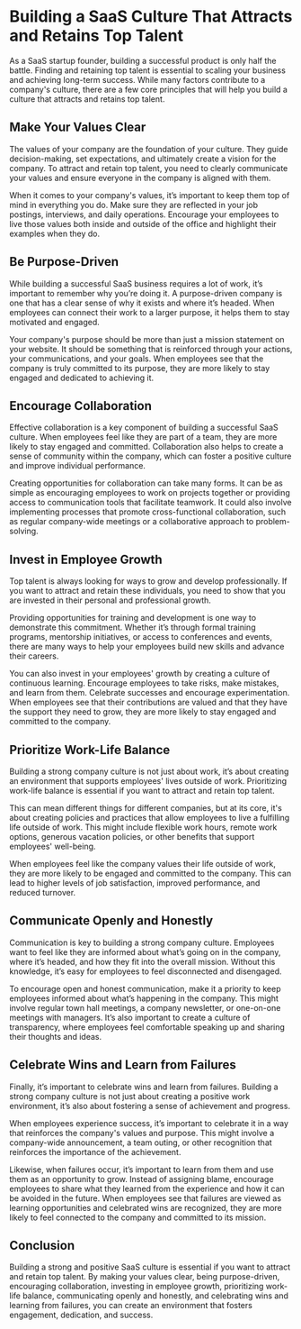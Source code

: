 # Building a SaaS Culture That Attracts and Retains Top Talent

As a SaaS startup founder, building a successful product is only half the battle. Finding and retaining top talent is essential to scaling your business and achieving long-term success. While many factors contribute to a company's culture, there are a few core principles that will help you build a culture that attracts and retains top talent.

## Make Your Values Clear

The values of your company are the foundation of your culture. They guide decision-making, set expectations, and ultimately create a vision for the company. To attract and retain top talent, you need to clearly communicate your values and ensure everyone in the company is aligned with them.

When it comes to your company's values, it’s important to keep them top of mind in everything you do. Make sure they are reflected in your job postings, interviews, and daily operations. Encourage your employees to live those values both inside and outside of the office and highlight their examples when they do.

## Be Purpose-Driven

While building a successful SaaS business requires a lot of work, it’s important to remember why you’re doing it. A purpose-driven company is one that has a clear sense of why it exists and where it’s headed. When employees can connect their work to a larger purpose, it helps them to stay motivated and engaged.

Your company's purpose should be more than just a mission statement on your website. It should be something that is reinforced through your actions, your communications, and your goals. When employees see that the company is truly committed to its purpose, they are more likely to stay engaged and dedicated to achieving it.

## Encourage Collaboration

Effective collaboration is a key component of building a successful SaaS culture. When employees feel like they are part of a team, they are more likely to stay engaged and committed. Collaboration also helps to create a sense of community within the company, which can foster a positive culture and improve individual performance.

Creating opportunities for collaboration can take many forms. It can be as simple as encouraging employees to work on projects together or providing access to communication tools that facilitate teamwork. It could also involve implementing processes that promote cross-functional collaboration, such as regular company-wide meetings or a collaborative approach to problem-solving.

## Invest in Employee Growth

Top talent is always looking for ways to grow and develop professionally. If you want to attract and retain these individuals, you need to show that you are invested in their personal and professional growth.

Providing opportunities for training and development is one way to demonstrate this commitment. Whether it’s through formal training programs, mentorship initiatives, or access to conferences and events, there are many ways to help your employees build new skills and advance their careers.

You can also invest in your employees' growth by creating a culture of continuous learning. Encourage employees to take risks, make mistakes, and learn from them. Celebrate successes and encourage experimentation. When employees see that their contributions are valued and that they have the support they need to grow, they are more likely to stay engaged and committed to the company.

## Prioritize Work-Life Balance

Building a strong company culture is not just about work, it’s about creating an environment that supports employees' lives outside of work. Prioritizing work-life balance is essential if you want to attract and retain top talent.

This can mean different things for different companies, but at its core, it's about creating policies and practices that allow employees to live a fulfilling life outside of work. This might include flexible work hours, remote work options, generous vacation policies, or other benefits that support employees' well-being.

When employees feel like the company values their life outside of work, they are more likely to be engaged and committed to the company. This can lead to higher levels of job satisfaction, improved performance, and reduced turnover.

## Communicate Openly and Honestly

Communication is key to building a strong company culture. Employees want to feel like they are informed about what’s going on in the company, where it’s headed, and how they fit into the overall mission. Without this knowledge, it’s easy for employees to feel disconnected and disengaged.

To encourage open and honest communication, make it a priority to keep employees informed about what’s happening in the company. This might involve regular town hall meetings, a company newsletter, or one-on-one meetings with managers. It’s also important to create a culture of transparency, where employees feel comfortable speaking up and sharing their thoughts and ideas.

## Celebrate Wins and Learn from Failures

Finally, it’s important to celebrate wins and learn from failures. Building a strong company culture is not just about creating a positive work environment, it’s also about fostering a sense of achievement and progress.

When employees experience success, it’s important to celebrate it in a way that reinforces the company's values and purpose. This might involve a company-wide announcement, a team outing, or other recognition that reinforces the importance of the achievement.

Likewise, when failures occur, it’s important to learn from them and use them as an opportunity to grow. Instead of assigning blame, encourage employees to share what they learned from the experience and how it can be avoided in the future. When employees see that failures are viewed as learning opportunities and celebrated wins are recognized, they are more likely to feel connected to the company and committed to its mission.

## Conclusion

Building a strong and positive SaaS culture is essential if you want to attract and retain top talent. By making your values clear, being purpose-driven, encouraging collaboration, investing in employee growth, prioritizing work-life balance, communicating openly and honestly, and celebrating wins and learning from failures, you can create an environment that fosters engagement, dedication, and success.